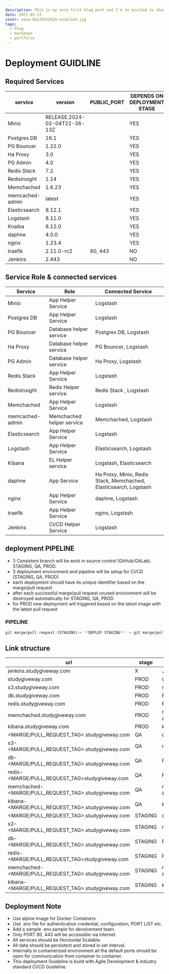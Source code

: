 ```yaml
---
description: This is my very first blog post and I'm so excited to share it with you!
date: 2023-05-23
cover: nasa-Q1p7bh3SHj8-unsplash.jpg
tags:
  - blog
  - markdown
  - portfolio
---
```


# Deployment GUIDLINE

## Required Services

| service         | version                      | PUBLIC_PORT | DEPENDS ON DEPLOYMENT STAGE |
| --------------- | ---------------------------- | ----------- | --------------------------- |
| Minio           | RELEASE.2024-02-04T22-36-13Z |             | YES                         |
| Postgres DB     | 16.1                         |             | YES                         |
| PG Bouncer      | 1.22.0                       |             | YES                         |
| Ha Proxy        | 3.0                          |             | YES                         |
| PG Admin        | 4.0                          |             | YES                         |
| Redis Stack     | 7.2                          |             | YES                         |
| RedisInsight    | 1.14                         |             | YES                         |
| Memchached      | 1.6.23                       |             | YES                         |
| memcached-admin | latest                       |             | YES                         |
| Elasticsearch   | 8.12.1                       |             | YES                         |
| Logstash        | 8.11.0                       |             | YES                         |
| Knaiba          | 8.12.0                       |             | YES                         |
| daphne          | 4.0.0                        |             | YES                         |
| nginx           | 1.23.4                       |             | YES                         |
| traefik         | 2.11.0-rc2                   | 80, 443     | NO                          |
| Jenkins         | 2.443                        |             | NO                          |

## Service Role & connected services

| Service         | Role                      | Connected Service                                                 |
| --------------- | ------------------------- | ----------------------------------------------------------------- |
| Minio           | App Helper Service        | Logstash                                                          |
| Postgres DB     | App Helper Service        | Logstash                                                          |
| PG Bouncer      | Database helper service   | Postgres DB, Logstash                                             |
| Ha Proxy        | Database helper service   | PG Bouncer, Logstash                                              |
| PG Admin        | Database helper service   | Ha Proxy, Logstash                                                |
| Redis Stack     | App Helper Service        | Logstash                                                          |
| RedisInsight    | Redis Helper service      | Redis Stack , Logstash                                            |
| Memchached      | App Helper Service        | Logstash                                                          |
| memcached-admin | Memchached helper service | Memchached, Logstash                                              |
| Elasticsearch   | App Helper Service        | Logstash                                                          |
| Logstash        | App Helper Service        | Elasticsearch, Logstash                                           |
| Kibana          | EL Helper service         | Logstash, Elasticsearch                                           |
| daphne          | App Service               | Ha Proxy, Minio, Redis Stack, Memchached, Elasticsearch, Logstash |
| nginx           | App Helper Service        | daphne, Logstash                                                  |
| traefik         | App Helper Service        | nginx, Logstash                                                   |
| Jenkins         | CI/CD Helper Service      | Logstash                                                          |

## deployment PIPELINE

- 3 Consistent branch will be exist in source control (GitHub/GitLab). STAGING, QA, PROD.
- 3 deployment environment and pipeline will be setup for CI/CD (STAGING, QA, PROD)
- each deployment should have its unique identifier based on the marge/pull request
- after each successful marge/pull request unused environment will be destroyed automatically for STAGING, QA, PROD.
- for PROD new deployment will triggered based on the latest image with the latest pull request

### PIPELINE

```sh
git marge/pull request (STAGING)-> **DEPLOY STAGING** -> git marge/pull request (QA) -> **DEPLOY STAGING & DESTROY STAGING** -> git marge/pull request (PROD) -> **DESTROY QA, PROD & DEPLOY PROD (latest)**
```

## Link structure

| url                                                  | stage   | service         |
| ---------------------------------------------------- | ------- | --------------- |
| jenkins.studygiveway.com                             | X       | Jenkins         |
| studygiveway.com                                     | PROD    | daphne          |
| s3.studygiveway.com                                  | PROD    | minio           |
| db.studygiveway.com                                  | PROD    | PG Admin        |
| redis.studygiveway.com                               | PROD    | RedisInsight    |
| memchached.studygiveway.com                          | PROD    | memcached-admin |
| kibana.studygiveway.com                              | PROD    | kibana          |
| <MARGE/PULL_REQUEST_TAG>.studygiveway.com            | QA      | daphne          |
| s3-<MARGE/PULL_REQUEST_TAG>.studygiveway.com         | QA      | minio           |
| db-<MARGE/PULL_REQUEST_TAG>.studygiveway.com         | QA      | PG Admin        |
| redis-<MARGE/PULL_REQUEST_TAG>studygiveway.com       | QA      | RedisInsight    |
| memchached-<MARGE/PULL_REQUEST_TAG>.studygiveway.com | QA      | memcached-admin |
| kibana-<MARGE/PULL_REQUEST_TAG>.studygiveway.com     | QA      | kibana          |
| <MARGE/PULL_REQUEST_TAG>.studygiveway.com            | STAGING | daphne          |
| s3-<MARGE/PULL_REQUEST_TAG>.studygiveway.com         | STAGING | minio           |
| db-<MARGE/PULL_REQUEST_TAG>.studygiveway.com         | STAGING | PG Admin        |
| redis-<MARGE/PULL_REQUEST_TAG>studygiveway.com       | STAGING | RedisInsight    |
| memchached-<MARGE/PULL_REQUEST_TAG>.studygiveway.com | STAGING | memcached-admin |
| kibana-<MARGE/PULL_REQUEST_TAG>.studygiveway.com     | STAGING | kibana          |

## Deployment Note

- Use alpine Image for Docker Containers.
- Use .env file for authentication credential, configuration, PORT LIST etc.
- Add a sample .env.sample for devolvement team.
- Only PORT 80, 443 will be accessible via internet.
- All services should be Horizontal Scalable.
- All data should be persistent and stored in set interval.
- Internally in containerized environment all the default ports should be open for communication from container to container.
- This deployment Guideline is build with Agile Development & industry standard CI/CD Guideline.
